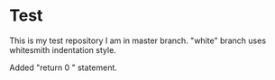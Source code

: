 Test
====

This is my test repository
I am in master branch.
"white" branch uses whitesmith indentation style.

Added "return 0 " statement.

